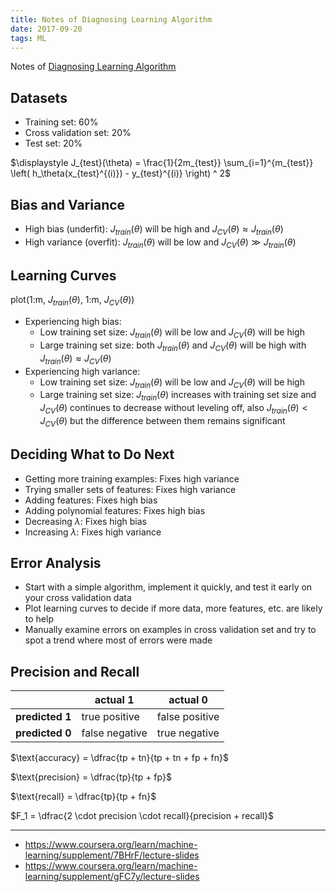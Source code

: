 ```yaml
---
title: Notes of Diagnosing Learning Algorithm
date: 2017-09-20
tags: ML
---
```


Notes of [Diagnosing Learning Algorithm](https://www.coursera.org/learn/machine-learning/supplement/aFpD3/evaluating-a-hypothesis)

<!-- more -->

## Datasets

- Training set: 60%
- Cross validation set: 20%
- Test set: 20%

$\displaystyle J_{test}(\theta) = \frac{1}{2m_{test}} \sum_{i=1}^{m_{test}} \left( h_\theta(x_{test}^{(i)}) - y_{test}^{(i)} \right) ^ 2$

## Bias and Variance

- High bias (underfit): $J_{train}(\theta)$ will be high and $J_{CV}(\theta) \approx J_{train}(\theta)$
- High variance (overfit): $J_{train}(\theta)$ will be low and $J_{CV}(\theta) \gg J_{train}(\theta)$

## Learning Curves

plot(1:m, $J_{train}(\theta)$, 1:m, $J_{CV}(\theta)$)

- Experiencing high bias:
  - Low training set size: $J_{train}(\theta)$ will be low and $J_{CV}(\theta)$ will be high
  - Large training set size: both $J_{train}(\theta)$ and $J_{CV}(\theta)$ will be high with $J_{train}(\theta) \approx J_{CV}(\theta)$
- Experiencing high variance:
  - Low training set size: $J_{train}(\theta)$ will be low and $J_{CV}(\theta)$ will be high
  - Large training set size: $J_{train}(\theta)$ increases with training set size and $J_{CV}(\theta)$ continues to decrease without leveling off,
    also $J_{train}(\theta) < J_{CV}(\theta)$ but the difference between them remains significant

## Deciding What to Do Next

- Getting more training examples: Fixes high variance
- Trying smaller sets of features: Fixes high variance
- Adding features: Fixes high bias
- Adding polynomial features: Fixes high bias
- Decreasing $\lambda$: Fixes high bias
- Increasing $\lambda$: Fixes high variance

## Error Analysis

- Start with a simple algorithm, implement it quickly, and test it early on your cross validation data
- Plot learning curves to decide if more data, more features, etc. are likely to help
- Manually examine errors on examples in cross validation set and try to spot a trend where most of errors were made

## Precision and Recall

|                 |       actual 1 |       actual 0 |
| --------------- | -------------- | -------------- |
| **predicted 1** |  true positive | false positive |
| **predicted 0** | false negative |  true negative |

$\text{accuracy} = \dfrac{tp + tn}{tp + tn + fp + fn}$

$\text{precision} = \dfrac{tp}{tp + fp}$

$\text{recall} = \dfrac{tp}{tp + fn}$

$F_1 = \dfrac{2 \cdot precision \cdot recall}{precision + recall}$

---

- <https://www.coursera.org/learn/machine-learning/supplement/7BHrF/lecture-slides>
- <https://www.coursera.org/learn/machine-learning/supplement/gFC7y/lecture-slides>
